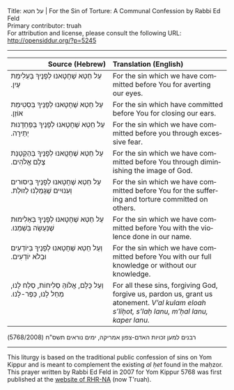 <html>
<head></head>
<body>
Title: על חטא | For the Sin of Torture: A Communal Confession by Rabbi Ed Feld<br />
Primary contributor: truah<br />
For attribution and license, please consult the following URL: <a href="http://opensiddur.org/?p=5245">http://opensiddur.org/?p=5245</a>
<p />
<hr />

<table style="margin-left: auto;margin-right: auto;" class="draggable">
<thead><tr><th id="x" style="text-align: right;">Source (Hebrew)</th><th style="text-align: left;">Translation (English)</th></tr></thead>
<tbody>
<tr>
<td style="vertical-align:top;" width="46%">
<div class="liturgy" lang="he">
עַל חֵטְא שֶׁחָטָאנוּ לְפָנֶיךָ בְּעַלִימַת עַיִן.‏
</span></div></td>
 
<td style="vertical-align:top;" width="53%"><div class="english" lang="en">
For the sin which we have committed before You for averting our eyes.
    </div></td></tr>
<tr><td style="vertical-align:top;" width="46%"><div class="liturgy" lang="he">
עַל חֵטְא שֶׁחָטָאנוּ לְפָנֶיךָ בְּסְטִימַת אוֹזֶן.‏
</span></div></td>
 
<td style="vertical-align:top;" width="53%"><div class="english" lang="en">
For the sin which have committed before You for closing our ears.
    </div></td></tr>
<tr><td style="vertical-align:top;" width="46%"><div class="liturgy" lang="he">
עַל חֵטְא שֶׁחָטָאנוּ לְפָנֶיךָ בְּפַּחְדָנוּת יְתֵירָה.‏
</span></div></td>
 
<td style="vertical-align:top;" width="53%"><div class="english" lang="en">
For the sin which we have committed before you through excessive fear.
    </div></td></tr>
<tr><td style="vertical-align:top;" width="46%"><div class="liturgy" lang="he">
עַל חֵטְא שֶׁחָטָֽאנוּ לְפָנֶיךָ בְּהַקְטָנַת צֶלֶם אֱלֹהִים.‏
</span></div></td>
 
<td style="vertical-align:top;" width="53%"><div class="english" lang="en">
For the sin which we have committed before You through diminishing the image of God.
    </div></td></tr>
<tr><td style="vertical-align:top;" width="46%"><div class="liturgy" lang="he">
עַל חֵטְא שֶׁחָטָאנוּ לְפָנֶיךָ בְּיִסוּרים וְעִנוּיִים שֶׁגָמַלְנוּ לַזוּלַת.‏
</span></div></td>
 
<td style="vertical-align:top;" width="53%"><div class="english" lang="en">
For the sin which we have committed before You for the suffering and torture committed on others.   </div></td></tr>
<tr><td style="vertical-align:top;" width="46%"><div class="liturgy" lang="he">
עַל חֵטְא שֶׁחָטָאנוּ לְפָנֶיךָ בְּאַלִימוּת שֶׁנַעַשָׂה בִּשְׁמֵנוּ.‏
</span></div></td>
 
<td style="vertical-align:top;" width="53%"><div class="english" lang="en">
For the sin which we have committed before You with the violence done in our name.
    </div></td></tr>
<tr><td style="vertical-align:top;" width="46%"><div class="liturgy" lang="he">
וְעַל חֵטְא שֶׁחָטָאנוּ לְפָנֶיךָ בְּיוֹדְעִים וּבְלֹא יוֹדְעִים.‏
</span></div></td>
 
<td style="vertical-align:top;" width="53%"><div class="english" lang="en">
For the sin which we have committed before You with our full knowledge or without our knowledge.
    </div></td></tr>
<tr><td style="vertical-align:top;" width="46%"><div class="liturgy" lang="he">
וְעַל כֻּלָּם, אֱלוֹהַּ סְלִיחוֹת, סְלַח לָנוּ, מְחַל לָנוּ, כַּפֶּר-לָנוּ.‏
</span></div></td>
 
<td style="vertical-align:top;" width="53%"><div class="english" lang="en">
For all these sins, forgiving God, forgive us, pardon us, grant us atonement.
<em>V’al kulam  eloah s’liḥot, s’laḥ lanu, m’ḥal lanu, kaper lanu.</em>
</td>
</tr>
</tbody>
</tbody></table>

רבנים למען זכויות האדם-צפון אמריקה, ימים נוראים תשס"ח (5768/2008)‏</span>

<hr />

This liturgy is based on the traditional public confession of sins on Yom Kippur and is meant to complement the existing <em>al ḥet</em> found in the maḥzor. This prayer written by Rabbi Ed Feld in 2007 for Yom Kippur 5768 was first published at the <a href="http://www.truah.org/resources-91356/prayers.html">website of RHR-NA</a> (now T'ruah).
</body>
</html>